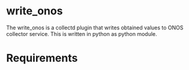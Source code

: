 # write_onos
The write_onos is a collectd plugin that writes obtained values to ONOS collector service. This is written in python as python module.

# Requirements

